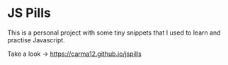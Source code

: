 # JS Pills
This is a personal project with some tiny snippets that I used to learn and practise Javascript. 

Take a look ->  https://carma12.github.io/jspills
